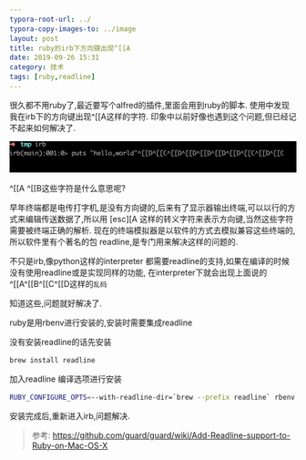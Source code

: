```yaml
---
typora-root-url: ../
typora-copy-images-to: ../image
layout: post
title: ruby的irb下方向键出现^[[A
date: 2019-09-26 15:31
category: 技术
tags: [ruby,readline]
---
```




很久都不用ruby了,最近要写个alfred的插件,里面会用到ruby的脚本. 使用中发现我在irb下的方向键出现^[[A这样的字符. 印象中以前好像也遇到这个问题,但已经记不起来如何解决了.

![image-20190926153437386](../assets/blog/image-20190926153437386.png)

^[[A ^[[B这些字符是什么意思呢? 

早年终端都是电传打字机,是没有方向键的,后来有了显示器输出终端,可以以行的方式来编辑传送数据了,所以用 [esc][A 这样的转义字符来表示方向键,当然这些字符需要被终端正确的解析. 现在的终端模拟器是以软件的方式去模拟兼容这些终端的,所以软件里有个著名的包 readline,是专门用来解决这样的问题的. 

不只是irb,像python这样的interpreter 都需要readline的支持,如果在编译的时候没有使用readline或是实现同样的功能, 在interpreter下就会出现上面说的^[[A^[[B^[[C^[[D这样的`乱码`



知道这些,问题就好解决了.

ruby是用rbenv进行安装的,安装时需要集成readline

没有安装readline的话先安装

```sh
brew install readline
```

加入readline 编译选项进行安装

```sh
RUBY_CONFIGURE_OPTS=--with-readline-dir=`brew --prefix readline` rbenv install 2.5.1
```

安装完成后,重新进入irb,问题解决.



>参考: https://github.com/guard/guard/wiki/Add-Readline-support-to-Ruby-on-Mac-OS-X
